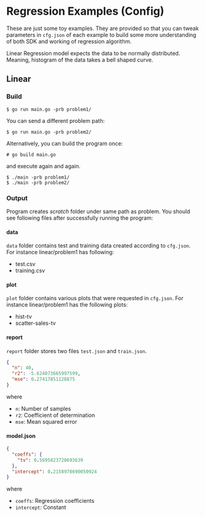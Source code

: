 # Regression Examples (Config)

These are just some toy examples. They are provided so that you can tweak parameters in `cfg.json` of each example to
build some more understanding of both SDK and working of regression algorithm.

Linear Regression model expects the data to be normally distributed. Meaning, histogram of the data takes a bell shaped
curve.

## Linear

### Build

```
$ go run main.go -prb problem1/
```

You can send a different problem path:

```
$ go run main.go -prb problem2/
```

Alternatively, you can build the program once:

```
# go build main.go
``` 

and execute again and again.

```
$ ./main -prb problem1/
$ ./main -prb problem2/
```

### Output

Program creates <i>scratch</i> folder under same path as problem. You should see following files after successfully
running the program:

#### data

`data` folder contains test and training data created according to `cfg.json`. For instance linear/problem1 has
following:

* test.csv
* training.csv

#### plot

`plot` folder contains various plots that were requested in `cfg.json`. For instance linear/problem1 has the following
plots:

* hist-tv
* scatter-sales-tv

#### report

`report` folder stores two files `test.json` and `train.json`.

```json
{
  "n": 40,
  "r2": -5.624073665997599,
  "mse": 0.27417851128875
}
```

where

* `n`: Number of samples
* `r2`: Coefficient of determination
* `mse`: Mean squared error

#### model.json

```json
{
  "coeffs": {
    "tv": 0.5695823728693639
  },
  "intercept": 0.2158978690050924
}
```

where

* `coeffs`: Regression coefficients
* `intercept`: Constant